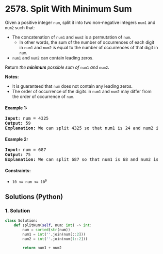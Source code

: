 # 2578. Split With Minimum Sum
Given a positive integer `num`, split it into two non-negative integers `num1` and `num2` such that:

* The concatenation of `num1` and `num2` is a permutation of `num`.
    * In other words, the sum of the number of occurrences of each digit in `num1` and `num2` is equal to the number of occurrences of that digit in `num`.
* `num1` and `num2` can contain leading zeros.

Return *the **minimum** possible sum of* `num1` *and* `num2`.

**Notes:**

* It is guaranteed that `num` does not contain any leading zeros.
* The order of occurrence of the digits in `num1` and `num2` may differ from the order of occurrence of `num`.

#### Example 1:
<pre>
<strong>Input:</strong> num = 4325
<strong>Output:</strong> 59
<strong>Explanation:</strong> We can split 4325 so that num1 is 24 and num2 is 35, giving a sum of 59. We can prove that 59 is indeed the minimal possible sum.
</pre>

#### Example 2:
<pre>
<strong>Input:</strong> num = 687
<strong>Output:</strong> 75
<strong>Explanation:</strong> We can split 687 so that num1 is 68 and num2 is 7, which would give an optimal sum of 75.
</pre>

#### Constraints:
* <code>10 <= num <= 10<sup>9</sup></code>

## Solutions (Python)

### 1. Solution
```Python
class Solution:
    def splitNum(self, num: int) -> int:
        num = sorted(str(num))
        num1 = int(''.join(num[::2]))
        num2 = int(''.join(num[1::2]))

        return num1 + num2
```
